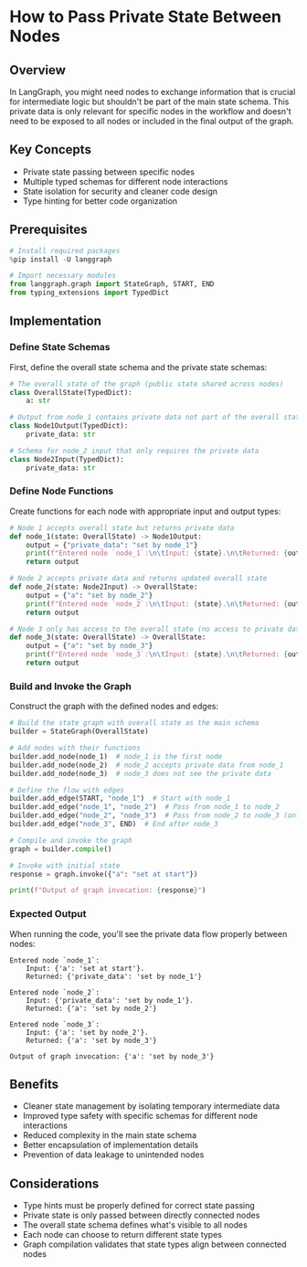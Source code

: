 # How to Pass Private State Between Nodes

## Overview
In LangGraph, you might need nodes to exchange information that is crucial for intermediate logic but shouldn't be part of the main state schema. This private data is only relevant for specific nodes in the workflow and doesn't need to be exposed to all nodes or included in the final output of the graph.

## Key Concepts
- Private state passing between specific nodes
- Multiple typed schemas for different node interactions
- State isolation for security and cleaner code design
- Type hinting for better code organization

## Prerequisites
```python
# Install required packages
%pip install -U langgraph

# Import necessary modules
from langgraph.graph import StateGraph, START, END
from typing_extensions import TypedDict
```

## Implementation

### Define State Schemas
First, define the overall state schema and the private state schemas:

```python
# The overall state of the graph (public state shared across nodes)
class OverallState(TypedDict):
    a: str

# Output from node_1 contains private data not part of the overall state
class Node1Output(TypedDict):
    private_data: str

# Schema for node_2 input that only requires the private data
class Node2Input(TypedDict):
    private_data: str
```

### Define Node Functions
Create functions for each node with appropriate input and output types:

```python
# Node 1 accepts overall state but returns private data
def node_1(state: OverallState) -> Node1Output:
    output = {"private_data": "set by node_1"}
    print(f"Entered node `node_1`:\n\tInput: {state}.\n\tReturned: {output}")
    return output

# Node 2 accepts private data and returns updated overall state
def node_2(state: Node2Input) -> OverallState:
    output = {"a": "set by node_2"}
    print(f"Entered node `node_2`:\n\tInput: {state}.\n\tReturned: {output}")
    return output

# Node 3 only has access to the overall state (no access to private data)
def node_3(state: OverallState) -> OverallState:
    output = {"a": "set by node_3"}
    print(f"Entered node `node_3`:\n\tInput: {state}.\n\tReturned: {output}")
    return output
```

### Build and Invoke the Graph
Construct the graph with the defined nodes and edges:

```python
# Build the state graph with overall state as the main schema
builder = StateGraph(OverallState)

# Add nodes with their functions
builder.add_node(node_1)  # node_1 is the first node
builder.add_node(node_2)  # node_2 accepts private data from node_1
builder.add_node(node_3)  # node_3 does not see the private data

# Define the flow with edges
builder.add_edge(START, "node_1")  # Start with node_1
builder.add_edge("node_1", "node_2")  # Pass from node_1 to node_2
builder.add_edge("node_2", "node_3")  # Pass from node_2 to node_3 (only overall state)
builder.add_edge("node_3", END)  # End after node_3

# Compile and invoke the graph
graph = builder.compile()

# Invoke with initial state
response = graph.invoke({"a": "set at start"})

print(f"Output of graph invocation: {response}")
```

### Expected Output

When running the code, you'll see the private data flow properly between nodes:

```
Entered node `node_1`:
    Input: {'a': 'set at start'}.
    Returned: {'private_data': 'set by node_1'}

Entered node `node_2`:
    Input: {'private_data': 'set by node_1'}.
    Returned: {'a': 'set by node_2'}

Entered node `node_3`:
    Input: {'a': 'set by node_2'}.
    Returned: {'a': 'set by node_3'}

Output of graph invocation: {'a': 'set by node_3'}
```

## Benefits
- Cleaner state management by isolating temporary intermediate data
- Improved type safety with specific schemas for different node interactions
- Reduced complexity in the main state schema
- Better encapsulation of implementation details
- Prevention of data leakage to unintended nodes

## Considerations
- Type hints must be properly defined for correct state passing
- Private state is only passed between directly connected nodes
- The overall state schema defines what's visible to all nodes
- Each node can choose to return different state types
- Graph compilation validates that state types align between connected nodes
